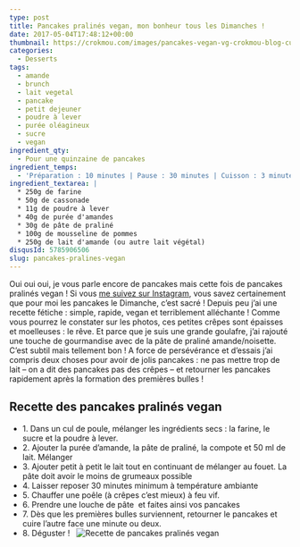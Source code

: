 ```yaml
---
type: post
title: Pancakes pralinés vegan, mon bonheur tous les Dimanches !
date: 2017-05-04T17:48:12+00:00
thumbnail: https://crokmou.com/images/pancakes-vegan-vg-crokmou-blog-cuisine-voyage-1.jpg
categories:
  - Desserts
tags:
  - amande
  - brunch
  - lait vegetal
  - pancake
  - petit dejeuner
  - poudre à lever
  - purée oléagineux
  - sucre
  - vegan
ingredient_qty:
  - Pour une quinzaine de pancakes
ingredient_temps:
  - 'Préparation : 10 minutes | Pause : 30 minutes | Cuisson : 3 minutes'
ingredient_textarea: |
  * 250g de farine
  * 50g de cassonade
  * 11g de poudre à lever
  * 40g de purée d'amandes
  * 30g de pâte de praliné
  * 100g de mousseline de pommes
  * 250g de lait d'amande (ou autre lait végétal)
disqusId: 5785906506
slug: pancakes-pralines-vegan
---
```


Oui oui oui, je vous parle encore de pancakes mais cette fois de pancakes pralinés vegan ! Si vous [me suivez sur Instagram](https://www.instagram.com/crokmou.blog/), vous savez certainement que pour moi les pancakes le Dimanche, c’est sacré ! Depuis peu j’ai une recette fétiche : simple, rapide, vegan et terriblement alléchante ! Comme vous pourrez le constater sur les photos, ces petites crêpes sont épaisses et moelleuses : le rêve. Et parce que je suis une grande goulafre, j’ai rajouté une touche de gourmandise avec de la pâte de praliné amande/noisette. C’est subtil mais tellement bon ! A force de persévérance et d’essais j’ai compris deux choses pour avoir de jolis pancakes : ne pas mettre trop de lait – on a dit des pancakes pas des crêpes – et retourner les pancakes rapidement après la formation des premières bulles !  

## **Recette des pancakes pralinés vegan**

* 1\. Dans un cul de poule, mélanger les ingrédients secs : la farine, le sucre et la poudre à lever.
* 2\. Ajouter la purée d’amande, la pâte de praliné, la compote et 50 ml de lait. Mélanger
* 3\. Ajouter petit à petit le lait tout en continuant de mélanger au fouet. La pâte doit avoir le moins de grumeaux possible
* 4\. Laisser reposer 30 minutes minimum à température ambiante
* 5\. Chauffer une poêle (à crêpes c’est mieux) à feu vif.
* 6\. Prendre une louche de pâte  et faites ainsi vos pancakes
* 7\. Dès que les premières bulles surviennent, retourner le pancakes et cuire l’autre face une minute ou deux.
* 8\. Déguster !   ![Recette de pancakes pralinés vegan](http://www.crokmou.com/wp-content/uploads/2017/04/pancakes-vegan-vg-crokmou-blog-cuisine-voyage-1-1.jpg "Recette de pancakes pralinés vegan")